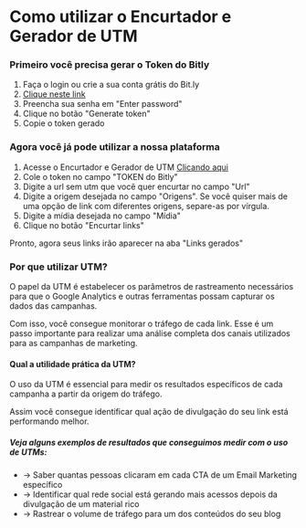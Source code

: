 <h1>Como utilizar o Encurtador e Gerador de UTM</h1>
<h3>Primeiro você precisa gerar o Token do Bitly</h3>
  <ol>
    <li>Faça o login ou crie a sua conta grátis do Bit.ly</li>
    <li><a href="https://app.bitly.com/settings/api">Clique neste link</a> </li>
    <li>Preencha sua senha em "Enter password"</li>
    <li>Clique no botão "Generate token"</li>
    <li>Copie o token gerado</li>
  </ol>

<h3>Agora você já pode utilizar a nossa plataforma</h3>
<ol>
  <li>Acesse o Encurtador e Gerador de UTM <a href="https://jaynegomes.github.io/url-shortener/">Clicando aqui</a></li>
  <li>Cole o token no campo "TOKEN do Bitly"</li>
  <li>Digite a url sem utm que você quer encurtar no campo "Url"</li>
  <li>Digite a origem desejada no campo "Origens". Se você quiser mais de uma opção de link com diferentes origens, separe-as por vírgula.</li>
  <li>Digite a mídia desejada no campo "Mídia"</li>
  <li>Clique no botão "Encurtar links"</li>
</ol>
<p>Pronto, agora seus links irão aparecer na aba "Links gerados"</p>

<h3>Por que utilizar UTM?</h3>
<p>O papel da UTM é estabelecer os parâmetros de rastreamento necessários para que o Google Analytics e outras ferramentas possam capturar os dados das campanhas.</p>
<p>Com isso, você consegue monitorar o tráfego de cada link. Esse é um passo importante para realizar uma análise completa dos canais utilizados para as campanhas de marketing.</p>

<h4>Qual a utilidade prática da UTM?</h4>
<p>O uso da UTM é essencial para medir os resultados específicos de cada campanha a partir da origem do tráfego.</p>
<p>Assim você consegue identificar qual ação de divulgação do seu link está performando melhor.</p>

<h5>Veja alguns exemplos de resultados que conseguimos medir com o uso de UTMs:</h5>
<ul>
  <li>→ Saber quantas pessoas clicaram em cada CTA de um Email Marketing específico</li>
  <li>→ Identificar qual rede social está gerando mais acessos depois da divulgação de um material rico</li>
  <li>→ Rastrear o volume de tráfego para um dos conteúdos do seu blog</li>
</ul>
 
  
